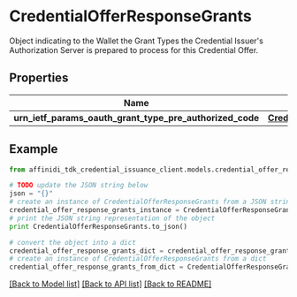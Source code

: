# CredentialOfferResponseGrants

Object indicating to the Wallet the Grant Types the Credential Issuer's Authorization Server is prepared to process for this Credential Offer.

## Properties

| Name                                                     | Type                                                                                                                                                          | Description | Notes |
| -------------------------------------------------------- | ------------------------------------------------------------------------------------------------------------------------------------------------------------- | ----------- | ----- |
| **urn_ietf_params_oauth_grant_type_pre_authorized_code** | [**CredentialOfferResponseGrantsUrnIetfParamsOauthGrantTypePreAuthorizedCode**](CredentialOfferResponseGrantsUrnIetfParamsOauthGrantTypePreAuthorizedCode.md) |             |

## Example

```python
from affinidi_tdk_credential_issuance_client.models.credential_offer_response_grants import CredentialOfferResponseGrants

# TODO update the JSON string below
json = "{}"
# create an instance of CredentialOfferResponseGrants from a JSON string
credential_offer_response_grants_instance = CredentialOfferResponseGrants.from_json(json)
# print the JSON string representation of the object
print CredentialOfferResponseGrants.to_json()

# convert the object into a dict
credential_offer_response_grants_dict = credential_offer_response_grants_instance.to_dict()
# create an instance of CredentialOfferResponseGrants from a dict
credential_offer_response_grants_from_dict = CredentialOfferResponseGrants.from_dict(credential_offer_response_grants_dict)
```

[[Back to Model list]](../README.md#documentation-for-models) [[Back to API list]](../README.md#documentation-for-api-endpoints) [[Back to README]](../README.md)
